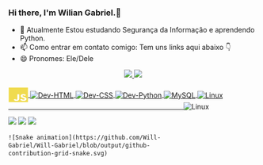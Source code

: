 ### Hi there, I'm Wilian Gabriel.👋

- 🔭 Atualmente Estou estudando Segurança da Informação e aprendendo Python.
- 📫 Como entrar em contato comigo: Tem uns links aqui abaixo 👇
- 😄 Pronomes: Ele/Dele
<!-- 
- 🔭 I’m currently working on ...
- 🌱 I’m currently learning ...
- 👯 I’m looking to collaborate on ...
- 🤔 I’m looking for help with ...
- 💬 Ask me about ...
- 📫 How to reach me: ...
- 😄 Pronouns: ...
-->

<div align="center">
    <a href="https://github.com/Will-Gabriel">
    <img height="175em" src="https://github-readme-stats.vercel.app/api?username=Will-Gabriel&show_icons=true&theme=radical&include_all_commits">
    <img height="175em" src="https://github-readme-stats.vercel.app/api/top-langs/?username=Will-Gabriel&layout=compact&langs_count=7&theme=radical">
</div>

<!-- ICONES - https://devicon.dev -->
<div style="display: inline_block"><br>
    <img align="center" alt="Dev-Js" height="30" width="40" src="https://raw.githubusercontent.com/devicons/devicon/master/icons/javascript/javascript-plain.svg">
    <img align="center" alt="Dev-HTML" height="30" width="40" src="https://cdn.jsdelivr.net/gh/devicons/devicon/icons/html5/html5-original.svg">
    <img align="center" alt="Dev-CSS" height="30" width="40" src="https://cdn.jsdelivr.net/gh/devicons/devicon/icons/css3/css3-original.svg">
    <img align="center" alt="Dev-Python" height="30" width="40" src="https://cdn.jsdelivr.net/gh/devicons/devicon/icons/python/python-original.svg">
    <img align="center" alt="MySQL" height="30" width="40" src="https://cdn.jsdelivr.net/gh/devicons/devicon/icons/mysql/mysql-original.svg">
    <img align="center" alt="Linux" height="30" width="40" src="https://cdn.jsdelivr.net/gh/devicons/devicon/icons/linux/linux-original.svg">
    <img align="right" alt="Linux" height="150" width="150" src="https://media.giphy.com/media/o0vwzuFwCGAFO/giphy.gif">
</div><hr>  

<!-- ICONES LINK - https://dev.to/envoy_/150-badges-for-github-pnk -->
<div id="links">
    <a href="https://www.instagram.com/wiliann.gabriel/" target="_blank"><img src="https://img.shields.io/badge/Instagram-E4405F?style=for-the-badge&logo=instagram&logoColor=white"></a>      
    <a href = "mailto:wiliang599@gmail.com"><img src="https://img.shields.io/badge/Gmail-D14836?style=for-the-badge&logo=gmail&logoColor=white"></a>
    <a href="https://www.linkedin.com/in/wilian-gabriel-8b8656286" target="_blank"><img src="https://img.shields.io/badge/LinkedIn-0077B5?style=for-the-badge&logo=linkedin&logoColor=white"></a>

    ![Snake animation](https://github.com/Will-Gabriel/Will-Gabriel/blob/output/github-contribution-grid-snake.svg)
</div>
